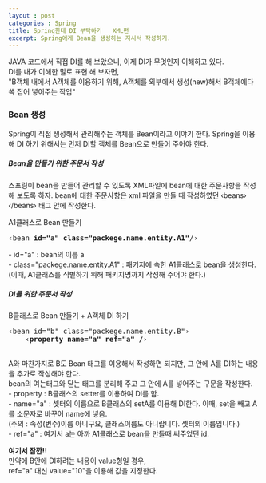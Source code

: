 ```yaml
---
layout : post
categories : Spring
title: Spring한테 DI 부탁하기 _ XML편
excerpt: Spring에게 Bean을 생성하는 지시서 작성하기.
---
```



<p>
JAVA 코드에서 직접 DI를 해 보았으니, 이제 DI가 무엇인지 이해하고 있다.<br>
DI를 내가 이해한 말로 표현 해 보자면, <br>
"B객체 내에서 A객체를 이용하기 위해, A객체를 외부에서 생성(new)해서 B객체에다 쏙 집어 넣어주는 작업"
</p>

<h3>Bean 생성</h3>
<p>
Spring이 직접 생성해서 관리해주는 객체를 Bean이라고 이야기 한다. Spring을 이용해 DI 하기 위해서는 먼저 DI할 객체를 Bean으로 만들어 주어야 한다.
<p>
<h5>Bean을 만들기 위한 주문서 작성</h5>
<p>스프링이 bean을 만들어 관리할 수 있도록 XML파일에 bean에 대한 주문사항을 작성해 보도록 하자. bean에 대한 주문사항은 xml 파일을 만들 때 작성하였던 &lsaquo;beans&rsaquo; &lsaquo;/beans&rsaquo; 태그 안에 작성한다.
</p>

<p>A1클래스로 Bean 만들기</p>
<pre>
&lsaquo;bean <strong>id="a" class="packege.name.entity.A1"</strong>/&rsaquo;
</pre>
<p>
- id="a" : bean의 이름 a <br>
- class="packege.name.entity.A1" : 패키지에 속한 A1클래스로 bean을 생성한다. <br>
(이때, A1클래스를 식별하기 위해 패키지명까지 작성해 주어야 한다.) <br>
</p>

<h5>DI를 위한 주문서 작성</h5>
<p>B클래스로 Bean 만들기 + A객체 DI 하기</p>
<pre>
&lsaquo;bean id="b" class="packege.name.entity.B"&rsaquo;
    <strong>&lsaquo;property name="a" ref="a" /&rsaquo;</strong>
</bean>
</pre>
<p>
 A와 마찬가지로 B도 Bean 태그를 이용해서 작성하면 되지만,
그 안에 A를 DI하는 내용을 추가로 작성해야 한다. <br>
bean의 여는태그와 닫는 태그를 분리해 주고 그 안에 A를 넣어주는 구문을 작성한다.<br>
- property : B클래스의 setter를 이용하여 DI를 함.<br>
- name="a" : 셋터의 이름으로 B클래스의 setA를 이용해 DI한다. 이때, set을 빼고 A를 소문자로 바꾸어 name에 넣음. <br>
 (주의 : 속성(변수)이름 아니구요, 클래스이름도 아니랍니다. 셋터의 이름입니다.)<br>
- ref="a" : 여기서 a는 아까 A1클래스로 bean을 만들때 써주었던 id.
</p>

<p>
<strong> 여기서 잠깐!! </strong> <br>
만약에 B안에 DI하려는 내용이 value형일 경우, <br>
ref="a" 대신 value="10"을 이용해 값을 지정한다.
</p>
